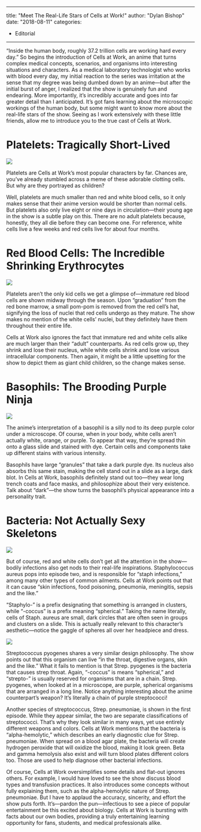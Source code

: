 
---
title: "Meet The Real-Life Stars of Cells at Work!"
author: "Dylan Bishop"
date: "2018-08-11"
categories:
- Editorial
---

“Inside the human body, roughly 37.2 trillion cells are working hard every day.” So begins the introduction of Cells at Work, an anime that turns complex medical concepts, scenarios, and organisms into interesting situations and characters. As a medical laboratory technologist who works with blood every day, my initial reaction to the series was irritation at the sense that my degree was being dumbed down by an anime—but after the initial burst of anger, I realized that the show is genuinely fun and endearing. More importantly, it’s incredibly accurate and goes into far greater detail than I anticipated. It’s got fans learning about the microscopic workings of the human body, but some might want to know more about the real-life stars of the show. Seeing as I work extensively with these little friends, allow me to introduce you to the true cast of Cells at Work.

# Platelets: Tragically Short-Lived

![](https://i0.wp.com/vrvblog.co/wp-content/uploads/2018/10/image6-3-1024x573.png?resize=1024%2C573&#038;ssl=1)

Platelets are Cells at Work’s most popular characters by far. Chances are, you’ve already stumbled across a meme of these adorable clotting cells. But why are they portrayed as children?

Well, platelets are much smaller than red and white blood cells, so it only makes sense that their anime version would be shorter than normal cells. But platelets also only live eight or nine days in circulation—their young age in the show is a subtle play on this. There are no adult platelets because, honestly, they all die before they can become one. For reference, white cells live a few weeks and red cells live for about four months.

# Red Blood Cells: The Incredible Shrinking Erythrocytes

![](https://i1.wp.com/vrvblog.co/wp-content/uploads/2018/10/image5-4-1024x572.png?resize=1024%2C572&#038;ssl=1)

Platelets aren’t the only kid cells we get a glimpse of—immature red blood cells are shown midway through the season. Upon “graduation” from the red bone marrow, a small pom-pom is removed from the red cell’s hat, signifying the loss of nuclei that red cells undergo as they mature. The show makes no mention of the white cells’ nuclei, but they definitely have them throughout their entire life. 

Cells at Work also ignores the fact that immature red and white cells alike are much larger than their “adult” counterparts. As red cells grow up, they shrink and lose their nucleus, while white cells shrink and lose various intracellular components. Then again, it might be a little upsetting for the show to depict them as giant child children, so the change makes sense. 

# Basophils: The Brooding Purple Ninja

![](https://i2.wp.com/vrvblog.co/wp-content/uploads/2018/10/image1-4-1024x573.png?resize=1024%2C573&#038;ssl=1)

The anime’s interpretation of a basophil is a silly nod to its deep purple color under a microscope. Of course, when in your body, white cells aren’t actually white, orange, or purple. To appear that way, they’re spread thin onto a glass slide and stained with dye. Certain cells and components take up different stains with various intensity. 

Basophils have large “granules” that take a dark purple dye. Its nucleus also absorbs this same stain, making the cell stand out in a slide as a large, dark blot. In Cells at Work, basophils definitely stand out too—they wear long trench coats and face masks, and philosophize about their very existence. Talk about “dark”—the show turns the basophil’s physical appearance into a personality trait.

# Bacteria: Not Actually Sexy Skeletons

![](https://i2.wp.com/vrvblog.co/wp-content/uploads/2018/10/image3-4-1024x573.png?resize=1024%2C573&#038;ssl=1)

But of course, red and white cells don’t get all the attention in the show—bodily infections also get nods to their real-life inspirations. Staphylococcus aureus pops into episode two, and is responsible for “staph infections,” among many other types of common ailments. Cells at Work points out that it can cause “skin infections, food poisoning, pneumonia, meningitis, sepsis and the like.” 

“Staphylo-” is a prefix designating that something is arranged in clusters, while “-coccus” is a prefix meaning “spherical.” Taking the name literally, cells of Staph. aureus are small, dark circles that are often seen in groups and clusters on a slide. This is actually really relevant to this character’s aesthetic—notice the gaggle of spheres all over her headpiece and dress.

![](https://i2.wp.com/vrvblog.co/wp-content/uploads/2018/10/image4-4-1024x573.png?resize=1024%2C573&#038;ssl=1)

Streptococcus pyogenes shares a very similar design philosophy. The show points out that this organism can live “in the throat, digestive organs, skin and the like.” What it fails to mention is that Strep. pyogenes is the bacteria that causes strep throat. Again, “-coccus” is means “spherical,” and “strepto-” is usually reserved for organisms that are in a chain. Strep. pyogenes, when looked at in a microscope, are purple, spherical organisms that are arranged in a long line. Notice anything interesting about the anime counterpart’s weapon? It’s literally a chain of purple streptococci!

Another species of streptococcus, Strep. pneumoniae, is shown in the first episode. While they appear similar, the two are separate classifications of streptococci. That’s why they look similar in many ways, yet use entirely different weapons and colors. Cells at Work mentions that the bacteria is “alpha-hemolytic,” which describes an early diagnostic clue for Strep. pneumoniae. When spread on a blood agar plate, the bacteria will create hydrogen peroxide that will oxidize the blood, making it look green. Beta and gamma hemolysis also exist and will turn blood plates different colors too. Those are used to help diagnose other bacterial infections.

Of course, Cells at Work oversimplifies some details and flat-out ignores others. For example, I would have loved to see the show discuss blood types and transfusion practices. It also introduces some concepts without fully explaining them, such as the alpha-hemolytic nature of Strep. pneumoniae. But I have to applaud the accuracy, sincerity, and effort the show puts forth. It’s—pardon the pun—infectious to see a piece of popular entertainment be this excited about biology. Cells at Work is bursting with facts about our own bodies, providing a truly entertaining learning opportunity for fans, students, and medical professionals alike.
